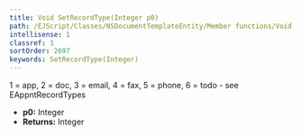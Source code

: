 ```yaml
---
title: Void SetRecordType(Integer p0)
path: /EJScript/Classes/NSDocumentTemplateEntity/Member functions/Void SetRecordType(Integer p_0)
intellisense: 1
classref: 1
sortOrder: 2697
keywords: SetRecordType(Integer)
---
```


1 = app, 2 = doc, 3 = email, 4 = fax, 5 = phone, 6 = todo - see EAppntRecordTypes



* **p0:** Integer
* **Returns:** Integer

